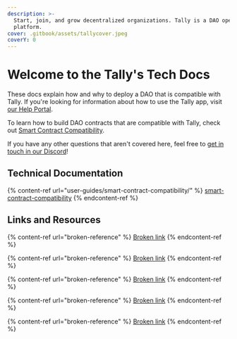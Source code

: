 ```yaml
---
description: >-
  Start, join, and grow decentralized organizations. Tally is a DAO operations
  platform.
cover: .gitbook/assets/tallycover.jpeg
coverY: 0
---
```


# Welcome to the Tally's Tech Docs

These docs explain how and why to deploy a DAO that is compatible with Tally. If you're looking for information about how to use the Tally app, visit [our Help Portal](http://help.tally.xyz/).

To learn how to build DAO contracts that are compatible with Tally, check out [Smart Contract Compatibility](user-guides/smart-contract-compatibility/).

If you have any other questions that aren't covered here, feel free to [get in touch in our Discord](https://discord.com/invite/sCGnpWH3m4)!

## Technical Documentation

{% content-ref url="user-guides/smart-contract-compatibility/" %}
[smart-contract-compatibility](user-guides/smart-contract-compatibility/)
{% endcontent-ref %}



## Links and Resources&#x20;

{% content-ref url="broken-reference" %}
[Broken link](broken-reference)
{% endcontent-ref %}

{% content-ref url="broken-reference" %}
[Broken link](broken-reference)
{% endcontent-ref %}

{% content-ref url="broken-reference" %}
[Broken link](broken-reference)
{% endcontent-ref %}

{% content-ref url="broken-reference" %}
[Broken link](broken-reference)
{% endcontent-ref %}

{% content-ref url="broken-reference" %}
[Broken link](broken-reference)
{% endcontent-ref %}
